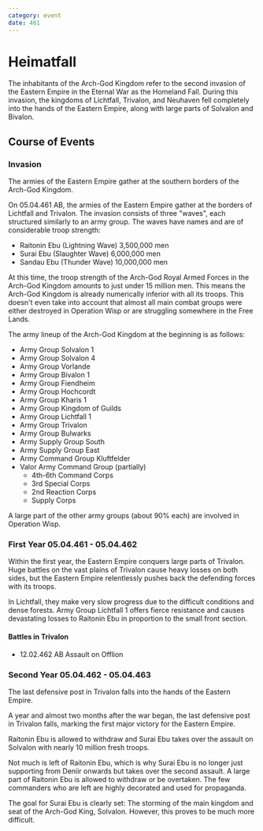 ```yaml
---
category: event
date: 461
---
```


# Heimatfall

The inhabitants of the Arch-God Kingdom refer to the second invasion of the Eastern Empire in the Eternal War as the Homeland Fall. During this invasion, the kingdoms of Lichtfall, Trivalon, and Neuhaven fell completely into the hands of the Eastern Empire, along with large parts of Solvalon and Bivalon.

## Course of Events

### Invasion

The armies of the Eastern Empire gather at the southern borders of the Arch-God Kingdom.

On 05.04.461 AB, the armies of the Eastern Empire gather at the borders of Lichtfall and Trivalon. The invasion consists of three "waves", each structured similarly to an army group. The waves have names and are of considerable troop strength:

- Raitonin Ebu (Lightning Wave) 3,500,000 men
- Surai Ebu (Slaughter Wave) 6,000,000 men
- Sandau Ebu (Thunder Wave) 10,000,000 men

At this time, the troop strength of the Arch-God Royal Armed Forces in the Arch-God Kingdom amounts to just under 15 million men. This means the Arch-God Kingdom is already numerically inferior with all its troops. This doesn't even take into account that almost all main combat groups were either destroyed in Operation Wisp or are struggling somewhere in the Free Lands.

The army lineup of the Arch-God Kingdom at the beginning is as follows:
- Army Group Solvalon 1
- Army Group Solvalon 4
- Army Group Vorlande
- Army Group Bivalon 1
- Army Group Fiendheim
- Army Group Hochcordt
- Army Group Kharis 1
- Army Group Kingdom of Guilds
- Army Group Lichtfall 1
- Army Group Trivalon
- Army Group Bulwarks
- Army Supply Group South
- Army Supply Group East
- Army Command Group Kluftfelder
- Valor Army Command Group (partially)
  - 4th-6th Command Corps
  - 3rd Special Corps
  - 2nd Reaction Corps
  - Supply Corps

A large part of the other army groups (about 90% each) are involved in Operation Wisp.

### First Year 05.04.461 - 05.04.462

Within the first year, the Eastern Empire conquers large parts of Trivalon. Huge battles on the vast plains of Trivalon cause heavy losses on both sides, but the Eastern Empire relentlessly pushes back the defending forces with its troops.

In Lichtfall, they make very slow progress due to the difficult conditions and dense forests. Army Group Lichtfall 1 offers fierce resistance and causes devastating losses to Raitonin Ebu in proportion to the small front section.

#### Battles in Trivalon
- 12.02.462 AB Assault on Offlion

### Second Year 05.04.462 - 05.04.463

The last defensive post in Trivalon falls into the hands of the Eastern Empire.

A year and almost two months after the war began, the last defensive post in Trivalon falls, marking the first major victory for the Eastern Empire.

Raitonin Ebu is allowed to withdraw and Surai Ebu takes over the assault on Solvalon with nearly 10 million fresh troops.

Not much is left of Raitonin Ebu, which is why Surai Ebu is no longer just supporting from Deniir onwards but takes over the second assault. A large part of Raitonin Ebu is allowed to withdraw or be overtaken. The few commanders who are left are highly decorated and used for propaganda.

The goal for Surai Ebu is clearly set: The storming of the main kingdom and seat of the Arch-God King, Solvalon. However, this proves to be much more difficult.